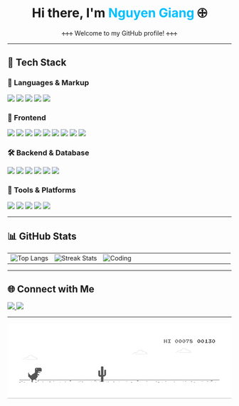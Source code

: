 <!-- Profile Header -->
<h1 align="center">Hi there, I'm <span style="color:#00BFFF">Nguyen Giang</span> 🕀</h1>
<p align="center">🕂🕂🕂 Welcome to my GitHub profile! 🕂🕂🕂</p>

---

## 🚀 Tech Stack

### 🧠 Languages & Markup
<p>
  <img src="https://img.shields.io/badge/Java-%23ED8B00.svg?style=for-the-badge&logo=openjdk&logoColor=white"/>
  <img src="https://img.shields.io/badge/TypeScript-%23007ACC.svg?style=for-the-badge&logo=typescript&logoColor=white"/>
  <img src="https://img.shields.io/badge/HTML5-%23E34F26.svg?style=for-the-badge&logo=html5&logoColor=white"/>
  <img src="https://img.shields.io/badge/CSS3-%231572B6.svg?style=for-the-badge&logo=css3&logoColor=white"/>
  <img src="https://img.shields.io/badge/JavaScript-%23F7DF1E.svg?style=for-the-badge&logo=javascript&logoColor=black"/>
</p>

### 🎨 Frontend
<p>
  <img src="https://img.shields.io/badge/Next.js-%23000000.svg?style=for-the-badge&logo=next.js&logoColor=white"/>
  <img src="https://img.shields.io/badge/React-%2361DAFB.svg?style=for-the-badge&logo=react&logoColor=black"/>
  <img src="https://img.shields.io/badge/TailwindCSS-%2338B2AC.svg?style=for-the-badge&logo=tailwind-css&logoColor=white"/>
  <img src="https://img.shields.io/badge/MUI-%230081CB.svg?style=for-the-badge&logo=mui&logoColor=white"/>
  <img src="https://img.shields.io/badge/shadcn/ui-%23000000.svg?style=for-the-badge&logo=vercel&logoColor=white"/>
  <img src="https://img.shields.io/badge/Bootstrap-%238511FA.svg?style=for-the-badge&logo=bootstrap&logoColor=white"/>
  <img src="https://img.shields.io/badge/Three.js-black?style=for-the-badge&logo=three.js&logoColor=white"/>
  <img src="https://img.shields.io/badge/React%20Hook%20Form-EC5990.svg?style=for-the-badge&logo=reacthookform&logoColor=white"/>
  <img src="https://img.shields.io/badge/React%20Router-CA4245.svg?style=for-the-badge&logo=react-router&logoColor=white"/>
</p>

### 🛠️ Backend & Database
<p>
  <img src="https://img.shields.io/badge/NestJS-E0234E.svg?style=for-the-badge&logo=nestjs&logoColor=white"/>
  <img src="https://img.shields.io/badge/Node.js-339933.svg?style=for-the-badge&logo=node.js&logoColor=white"/>
  <img src="https://img.shields.io/badge/Express.js-404D59.svg?style=for-the-badge&logo=express&logoColor=white"/>
  <img src="https://img.shields.io/badge/MongoDB-47A248.svg?style=for-the-badge&logo=mongodb&logoColor=white"/>
  <img src="https://img.shields.io/badge/PostgreSQL-336791.svg?style=for-the-badge&logo=postgresql&logoColor=white"/>
  <img src="https://img.shields.io/badge/SQL%20Server-CC2927.svg?style=for-the-badge&logo=microsoft-sql-server&logoColor=white"/>
</p>

### 🧰 Tools & Platforms
<p>
  <img src="https://img.shields.io/badge/Git-F05033.svg?style=for-the-badge&logo=git&logoColor=white"/>
  <img src="https://img.shields.io/badge/Figma-F24E1E.svg?style=for-the-badge&logo=figma&logoColor=white"/>
  <img src="https://img.shields.io/badge/Jira-0052CC.svg?style=for-the-badge&logo=jira&logoColor=white"/>
  <img src="https://img.shields.io/badge/Docker-0db7ed.svg?style=for-the-badge&logo=docker&logoColor=white"/>
  <img src="https://img.shields.io/badge/Postman-FF6C37.svg?style=for-the-badge&logo=postman&logoColor=white"/>
</p>

---

## 📊 GitHub Stats

<table border="0" cellspacing="0" cellpadding="0" style="border: none;">
  <tr>
    <td><img src="https://github-readme-stats.vercel.app/api/top-langs?username=anii693&show_icons=true&theme=dark&locale=en&layout=compact" alt="Top Langs"/></td>
    <td>
      <img src="https://github-readme-streak-stats.herokuapp.com?user=anii693&theme=dark&hide_border=true" alt="Streak Stats"/>
       </td>
     <td>
      <img align="right" alt="Coding" width="280" src="https://cdn.dribbble.com/users/1277312/screenshots/14733298/media/39b1045e593737587dd60e42c8422d1f.gif" />
    </td>
  </tr>
</table>

---

## 🌐 Connect with Me

<p align="left">
  <a href="https://www.facebook.com/nguyen.giang.76784">
    <img src="https://img.shields.io/badge/Facebook-1877F2?style=for-the-badge&logo=facebook&logoColor=white"/>
  </a>
  <a href="https://www.instagram.com/im_dnilb/">
    <img src="https://img.shields.io/badge/Instagram-E4405F?style=for-the-badge&logo=instagram&logoColor=white"/>
  </a>
</p>

---

<p align="center">
  <img src="https://raw.githubusercontent.com/sanket9006/sanket9006/master/dino.gif" alt="dino" />
</p>
